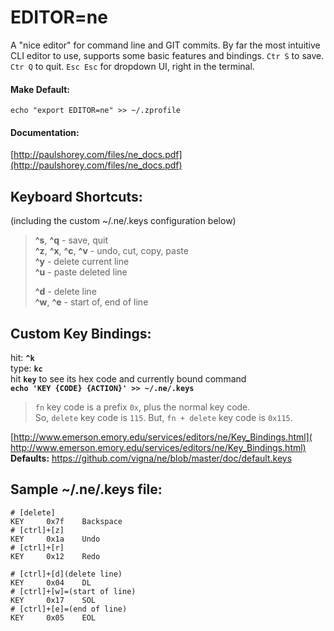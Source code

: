 # EDITOR=ne  
A "nice editor" for command line and GIT commits. By far the most intuitive CLI editor to use, supports some basic features and bindings. `Ctr S` to save. `Ctr Q` to quit. `Esc Esc` for dropdown UI, right in the terminal.  
  
#### Make Default:  
```  
echo "export EDITOR=ne" >> ~/.zprofile  
```  
  
#### Documentation:  
[http://paulshorey.com/files/ne_docs.pdf](http://paulshorey.com/files/ne_docs.pdf)  
  
## Keyboard Shortcuts:  
(including the custom ~/.ne/.keys configuration below)  
  
> **^s**, **^q** - save, quit  
> **^z**, **^x**, **^c**, **^v**  - undo, cut, copy, paste  
> **^y**  - delete current line  
> **^u**  - paste deleted line  
>  
> **^d** - delete line  
> **^w**, **^e** - start of, end of line  
  
## Custom Key Bindings:  
hit: **`^k`**  
type: **`kc`**  
hit **`key`** to see its hex code and currently bound command  
**`echo 'KEY {CODE} {ACTION}' >> ~/.ne/.keys`**  
  
> `fn` key code is a prefix `0x`, plus the normal key code.  
> So, `delete` key code is `115`. But, `fn + delete` key code is `0x115`.  
  
[​http://www.emerson.emory.edu/services/editors/ne/Key_Bindings.html](​http://www.emerson.emory.edu/services/editors/ne/Key_Bindings.html)  
**Defaults:** https://github.com/vigna/ne/blob/master/doc/default.keys​  
  
## Sample ~/.ne/.keys file:  
  
    # [delete]  
    KEY     0x7f    Backspace  
    # [ctrl]+[z]  
    KEY     0x1a    Undo  
    # [ctrl]+[r]  
    KEY     0x12    Redo  
  
    # [ctrl]+[d](delete line)  
    KEY     0x04    DL  
    # [ctrl]+[w]=(start of line)  
    KEY     0x17    SOL  
    # [ctrl]+[e]=(end of line)  
    KEY     0x05    EOL  
